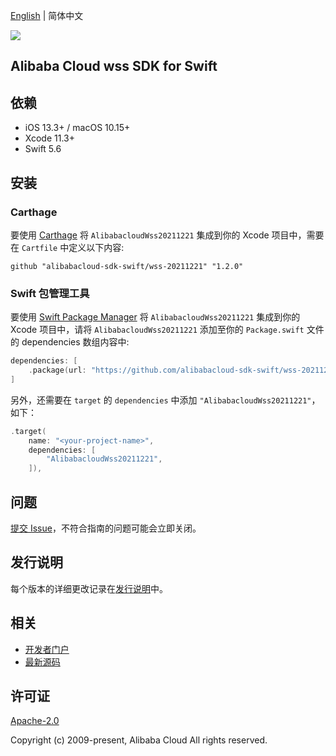 [English](README.md) | 简体中文

![](https://aliyunsdk-pages.alicdn.com/icons/AlibabaCloud.svg)

## Alibaba Cloud wss SDK for Swift

## 依赖

- iOS 13.3+ / macOS 10.15+
- Xcode 11.3+
- Swift 5.6

## 安装

### Carthage

要使用 [Carthage](https://github.com/Carthage/Carthage) 将 `AlibabacloudWss20211221` 集成到你的 Xcode 项目中，需要在 `Cartfile` 中定义以下内容:

```ogdl
github "alibabacloud-sdk-swift/wss-20211221" "1.2.0"
```

### Swift 包管理工具

要使用 [Swift Package Manager](https://swift.org/package-manager/) 将 `AlibabacloudWss20211221` 集成到你的 Xcode 项目中，请将 `AlibabacloudWss20211221` 添加至你的 `Package.swift` 文件的 dependencies 数组内容中:

```swift
dependencies: [
    .package(url: "https://github.com/alibabacloud-sdk-swift/wss-20211221.git", from: "1.2.0")
]
```

另外，还需要在 `target` 的 `dependencies` 中添加 `"AlibabacloudWss20211221"`，如下：

```swift
.target(
    name: "<your-project-name>",
    dependencies: [
        "AlibabacloudWss20211221",
    ]),
```

## 问题

[提交 Issue](https://github.com/alibabacloud-sdk-swift/wss-20211221/issues/new)，不符合指南的问题可能会立即关闭。

## 发行说明

每个版本的详细更改记录在[发行说明](./ChangeLog.txt)中。

## 相关

* [开发者门户](https://next.api.aliyun.com/home)
* [最新源码](https://github.com/alibabacloud-sdk-swift/wss-20211221)

## 许可证

[Apache-2.0](http://www.apache.org/licenses/LICENSE-2.0)

Copyright (c) 2009-present, Alibaba Cloud All rights reserved.
